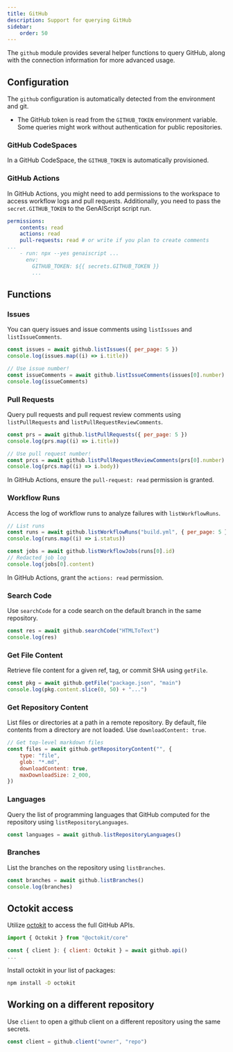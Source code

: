 ```yaml
---
title: GitHub
description: Support for querying GitHub
sidebar:
    order: 50
---
```


The `github` module provides several helper functions to query GitHub, along with the connection information for more advanced usage.

## Configuration

The `github` configuration is automatically detected from the environment and git.

-   The GitHub token is read from the `GITHUB_TOKEN` environment variable. Some queries might work without authentication for public repositories.

### GitHub CodeSpaces

In a GitHub CodeSpace, the `GITHUB_TOKEN` is automatically provisioned.

### GitHub Actions

In GitHub Actions, you might need to add permissions to the workspace to access workflow logs and pull requests. Additionally, you need to pass the `secret.GITHUB_TOKEN` to the GenAIScript script run.

```yml title="genai.yml" 'actions: read' 'GITHUB_TOKEN: ${{ secrets.GITHUB_TOKEN }}'
permissions:
    contents: read
    actions: read
    pull-requests: read # or write if you plan to create comments
...
    - run: npx --yes genaiscript ...
      env:
        GITHUB_TOKEN: ${{ secrets.GITHUB_TOKEN }}
        ...
```

## Functions

### Issues

You can query issues and issue comments using `listIssues` and `listIssueComments`.

```js
const issues = await github.listIssues({ per_page: 5 })
console.log(issues.map((i) => i.title))

// Use issue number!
const issueComments = await github.listIssueComments(issues[0].number)
console.log(issueComments)
```

### Pull Requests

Query pull requests and pull request review comments using `listPullRequests` and `listPullRequestReviewComments`.

```js
const prs = await github.listPullRequests({ per_page: 5 })
console.log(prs.map((i) => i.title))

// Use pull request number!
const prcs = await github.listPullRequestReviewComments(prs[0].number)
console.log(prcs.map((i) => i.body))
```

In GitHub Actions, ensure the `pull-request: read` permission is granted.

### Workflow Runs

Access the log of workflow runs to analyze failures with `listWorkflowRuns`.

```js
// List runs
const runs = await github.listWorkflowRuns("build.yml", { per_page: 5 })
console.log(runs.map((i) => i.status))

const jobs = await github.listWorkflowJobs(runs[0].id)
// Redacted job log
console.log(jobs[0].content)
```

In GitHub Actions, grant the `actions: read` permission.

### Search Code

Use `searchCode` for a code search on the default branch in the same repository.

```js
const res = await github.searchCode("HTMLToText")
console.log(res)
```

### Get File Content

Retrieve file content for a given ref, tag, or commit SHA using `getFile`.

```js
const pkg = await github.getFile("package.json", "main")
console.log(pkg.content.slice(0, 50) + "...")
```

### Get Repository Content

List files or directories at a path in a remote repository. By default, file contents from a directory are not loaded. Use `downloadContent: true`.

```js
// Get top-level markdown files
const files = await github.getRepositoryContent("", {
    type: "file",
    glob: "*.md",
    downloadContent: true,
    maxDownloadSize: 2_000,
})
```

### Languages

Query the list of programming languages that GitHub computed for the repository using `listRepositoryLanguages`.

```js
const languages = await github.listRepositoryLanguages()
```

### Branches

List the branches on the repository using `listBranches`.

```js
const branches = await github.listBranches()
console.log(branches)
```

## Octokit access

Utilize [octokit](https://www.npmjs.com/package/octokit) to access the full GitHub APIs.

```js
import { Octokit } from "@octokit/core"

const { client }: { client: Octokit } = await github.api()
...
```

Install octokit in your list of packages:

```sh
npm install -D octokit
```

## Working on a different repository

Use `client` to open a github client on a different repository using the same secrets.

```js
const client = github.client("owner", "repo")
```
